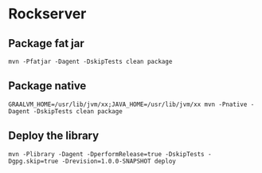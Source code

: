 # Rockserver

## Package fat jar
```shell
mvn -Pfatjar -Dagent -DskipTests clean package
```

## Package native
```shell
GRAALVM_HOME=/usr/lib/jvm/xx;JAVA_HOME=/usr/lib/jvm/xx mvn -Pnative -Dagent -DskipTests clean package
```

## Deploy the library
```shell
mvn -Plibrary -Dagent -DperformRelease=true -DskipTests -Dgpg.skip=true -Drevision=1.0.0-SNAPSHOT deploy
```
